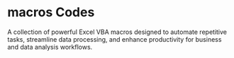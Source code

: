 # macros Codes
A collection of powerful Excel VBA macros designed to automate repetitive tasks, streamline data processing, and enhance productivity for business and data analysis workflows.
